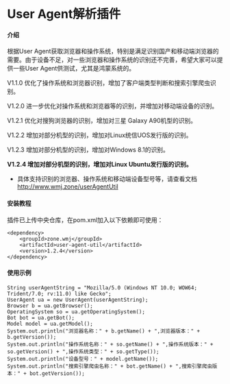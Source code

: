 # User Agent解析插件

#### 介绍
根据User Agent获取浏览器和操作系统，特别是满足识别国产和移动端浏览器的需要。由于设备不足，对一些浏览器和操作系统的识别还不完善，希望大家可以提供一些User Agent供测试，尤其是鸿蒙系统的。

V1.1.0 优化了操作系统和浏览器识别，增加了客户端类型判断和搜索引擎爬虫识别。

V1.2.0 进一步优化对操作系统和浏览器等的识别，并增加对移动端设备的识别。

V1.2.1 优化对搜狗浏览器的识别，增加对三星 Galaxy A90机型的识别。

V1.2.2 增加对部分机型的识别，增加对Linux统信UOS发行版的识别。

V1.2.3 增加对部分机型的识别，增加对Windows 8.1的识别。
 
 **V1.2.4 增加对部分机型的识别，增加对Linux Ubuntu发行版的识别。** 

- 具体支持识别的浏览器、操作系统和移动端设备型号等，请查看文档 http://www.wmj.zone/userAgentUtil



#### 安装教程

插件已上传中央仓库，在pom.xml加入以下依赖即可使用：

```
<dependency>
    <groupId>zone.wmj</groupId>
    <artifactId>user-agent-util</artifactId>
    <version>1.2.4</version>
</dependency>
```



#### 使用示例

```
String userAgentString = "Mozilla/5.0 (Windows NT 10.0; WOW64; Trident/7.0; rv:11.0) like Gecko";
UserAgent ua = new UserAgent(userAgentString);
Browser b = ua.getBrowser();
OperatingSystem so = ua.getOperatingSystem();
Bot bot = ua.getBot();
Model model = ua.getModel();
System.out.println("浏览器名称：" + b.getName() + ",浏览器版本：" + b.getVersion());
System.out.println("操作系统名称：" + so.getName() + ",操作系统版本：" + so.getVersion() + ",操作系统类型：" + so.getType());
System.out.println("设备型号：" + model.getName());
System.out.println("搜索引擎爬虫名称：" + bot.getName() + ",搜索引擎爬虫版本：" + bot.getVersion());
```



